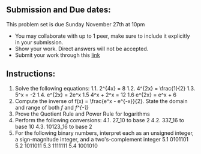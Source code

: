 ## Submission and Due dates:

This problem set is due Sunday November 27th at 10pm

- You may collaborate with up to 1 peer, make sure to include it explicitly in your submission.
- Show your work. Direct answers will not be accepted.
- Submit your work through this [link](tbd)

## Instructions:
1. Solve the following equations:
 1.1. 2^{4x} = 8
 1.2. 4^{2x} = \frac{1}{2}
 1.3. 5^x = -2
 1.4. e^{2x} = 2e^x
 1.5 4^x + 2^x = 12
 1.6 e^{2x} = e^x + 6
2. Compute the inverse of f(x) = \frac{e^x - e^{-x}}{2}. State the domain and range of both *f* and *f^{-1}*
3. Prove the Quotient Rule and Power Rule for logarithms
4. Perform the following conversions:
 4.1. 27_10 to base 2
 4.2. 337_16 to base 10
 4.3. 10123_16 to base 2
5. For the following binary numbers, interpret each as an unsigned integer, a sign-magnitude integer, and a two's-complement integer
 5.1 0101101
 5.2 1011011
 5.3 1111111
 5.4 1001010
